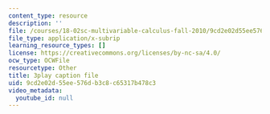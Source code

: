 ```yaml
---
content_type: resource
description: ''
file: /courses/18-02sc-multivariable-calculus-fall-2010/9cd2e02d55ee576db3c8c65317b478c3_mEI7ACWmx_8.vtt
file_type: application/x-subrip
learning_resource_types: []
license: https://creativecommons.org/licenses/by-nc-sa/4.0/
ocw_type: OCWFile
resourcetype: Other
title: 3play caption file
uid: 9cd2e02d-55ee-576d-b3c8-c65317b478c3
video_metadata:
  youtube_id: null
---
```


